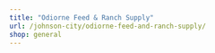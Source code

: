 ```yaml
---
title: "Odiorne Feed & Ranch Supply"
url: /johnson-city/odiorne-feed-and-ranch-supply/
shop: general
---
```

